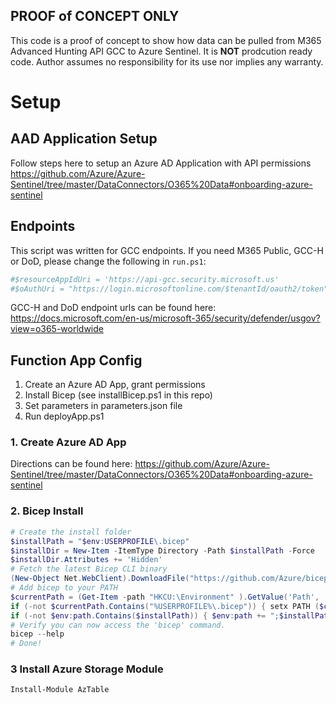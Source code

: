 ## PROOF of CONCEPT ONLY

This code is a proof of concept to show how data can be pulled from M365 Advanced Hunting API GCC to Azure Sentinel.  It is **NOT** prodcution ready code.  Author assumes no responsibility for its use nor implies any warranty.

# Setup

## AAD Application Setup

Follow steps here to setup an Azure AD Application with API permissions <https://github.com/Azure/Azure-Sentinel/tree/master/DataConnectors/O365%20Data#onboarding-azure-sentinel>

## Endpoints

This script was written for GCC endpoints.  If you need M365 Public, GCC-H or DoD, please change the following in `run.ps1`:

``` powershell
#$resourceAppIdUri = 'https://api-gcc.security.microsoft.us'
#$oAuthUri = "https://login.microsoftonline.com/$tenantId/oauth2/token"
```

GCC-H and DoD endpoint urls can be found here: <https://docs.microsoft.com/en-us/microsoft-365/security/defender/usgov?view=o365-worldwide>

## Function App Config

  1. Create an Azure AD App, grant permissions
  2. Install Bicep (see installBicep.ps1 in this repo)
  3. Set parameters in parameters.json file
  4. Run deployApp.ps1

### 1. Create Azure AD App

Directions can be found here: <https://github.com/Azure/Azure-Sentinel/tree/master/DataConnectors/O365%20Data#onboarding-azure-sentinel>

### 2. Bicep Install

``` powershell
# Create the install folder
$installPath = "$env:USERPROFILE\.bicep"
$installDir = New-Item -ItemType Directory -Path $installPath -Force
$installDir.Attributes += 'Hidden'
# Fetch the latest Bicep CLI binary
(New-Object Net.WebClient).DownloadFile("https://github.com/Azure/bicep/releases/latest/download/bicep-win-x64.exe", "$installPath\bicep.exe")
# Add bicep to your PATH
$currentPath = (Get-Item -path "HKCU:\Environment" ).GetValue('Path', '', 'DoNotExpandEnvironmentNames')
if (-not $currentPath.Contains("%USERPROFILE%\.bicep")) { setx PATH ($currentPath + ";%USERPROFILE%\.bicep") }
if (-not $env:path.Contains($installPath)) { $env:path += ";$installPath" }
# Verify you can now access the 'bicep' command.
bicep --help
# Done!
```
### 3 Install Azure Storage Module
```
Install-Module AzTable
```
